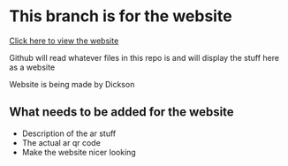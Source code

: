 # This branch is for the website

[Click here to view the website](https://robots-make-art-too.github.io/Group-14-CrocPlumTsungUntamedKueen/)

Github will read whatever files in this repo is and will display the stuff here as a website

Website is being made by Dickson

## What needs to be added for the website
- Description of the ar stuff
- The actual ar qr code
- Make the website nicer looking 
